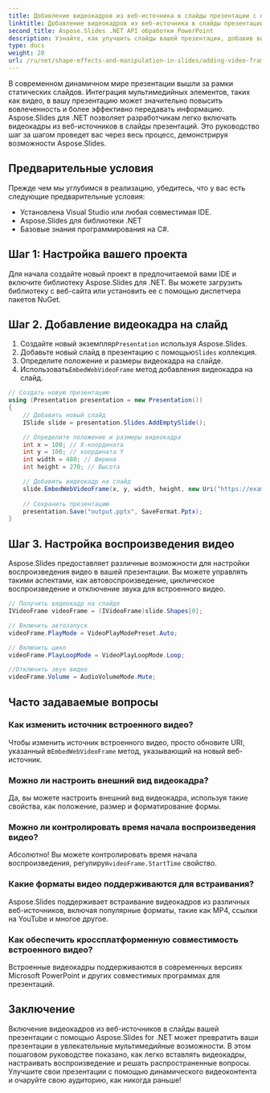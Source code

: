 ```yaml
---
title: Добавление видеокадров из веб-источника в слайды презентации с помощью Aspose.Slides
linktitle: Добавление видеокадров из веб-источника в слайды презентации с помощью Aspose.Slides
second_title: Aspose.Slides .NET API обработки PowerPoint
description: Узнайте, как улучшить слайды вашей презентации, добавив видеокадры из веб-источников с помощью Aspose.Slides для .NET. Создавайте увлекательные мультимедийные презентации с помощью пошаговых инструкций и примеров исходного кода.
type: docs
weight: 20
url: /ru/net/shape-effects-and-manipulation-in-slides/adding-video-frames-from-web-source/
---
```


В современном динамичном мире презентации вышли за рамки статических слайдов. Интеграция мультимедийных элементов, таких как видео, в вашу презентацию может значительно повысить вовлеченность и более эффективно передавать информацию. Aspose.Slides для .NET позволяет разработчикам легко включать видеокадры из веб-источников в слайды презентаций. Это руководство шаг за шагом проведет вас через весь процесс, демонстрируя возможности Aspose.Slides.

## Предварительные условия

Прежде чем мы углубимся в реализацию, убедитесь, что у вас есть следующие предварительные условия:

- Установлена Visual Studio или любая совместимая IDE.
- Aspose.Slides для библиотеки .NET
- Базовые знания программирования на C#.

## Шаг 1: Настройка вашего проекта

Для начала создайте новый проект в предпочитаемой вами IDE и включите библиотеку Aspose.Slides для .NET. Вы можете загрузить библиотеку с веб-сайта или установить ее с помощью диспетчера пакетов NuGet.

## Шаг 2. Добавление видеокадра на слайд

1.  Создайте новый экземпляр`Presentation` используя Aspose.Slides.
2.  Добавьте новый слайд в презентацию с помощью`Slides` коллекция.
3. Определите положение и размеры видеокадра на слайде.
4.  Использовать`EmbedWebVideoFrame` метод добавления видеокадра на слайд.

```csharp
// Создать новую презентацию
using (Presentation presentation = new Presentation())
{
    // Добавить новый слайд
    ISlide slide = presentation.Slides.AddEmptySlide();

    // Определите положение и размеры видеокадра
    int x = 100; // X-координата
    int y = 100; // координата Y
    int width = 480; // Ширина
    int height = 270; // Высота

    // Добавить видеокадр на слайд
    slide.EmbedWebVideoFrame(x, y, width, height, new Uri("https://example.com/video.mp4"));
    
    // Сохранить презентацию
    presentation.Save("output.pptx", SaveFormat.Pptx);
}
```

## Шаг 3. Настройка воспроизведения видео

Aspose.Slides предоставляет различные возможности для настройки воспроизведения видео в вашей презентации. Вы можете управлять такими аспектами, как автовоспроизведение, циклическое воспроизведение и отключение звука для встроенного видео.

```csharp
// Получить видеокадр на слайде
IVideoFrame videoFrame = (IVideoFrame)slide.Shapes[0];

// Включить автозапуск
videoFrame.PlayMode = VideoPlayModePreset.Auto;

// Включить цикл
videoFrame.PlayLoopMode = VideoPlayLoopMode.Loop;

//Отключить звук видео
videoFrame.Volume = AudioVolumeMode.Mute;
```

## Часто задаваемые вопросы

### Как изменить источник встроенного видео?

 Чтобы изменить источник встроенного видео, просто обновите URI, указанный в`EmbedWebVideoFrame` метод, указывающий на новый веб-источник.

### Можно ли настроить внешний вид видеокадра?

Да, вы можете настроить внешний вид видеокадра, используя такие свойства, как положение, размер и форматирование формы.

### Можно ли контролировать время начала воспроизведения видео?

 Абсолютно! Вы можете контролировать время начала воспроизведения, регулируя`videoFrame.StartTime` свойство.

### Какие форматы видео поддерживаются для встраивания?

Aspose.Slides поддерживает встраивание видеокадров из различных веб-источников, включая популярные форматы, такие как MP4, ссылки на YouTube и многое другое.

### Как обеспечить кроссплатформенную совместимость встроенного видео?

Встроенные видеокадры поддерживаются в современных версиях Microsoft PowerPoint и других совместимых программах для презентаций.

## Заключение

Включение видеокадров из веб-источников в слайды вашей презентации с помощью Aspose.Slides for .NET может превратить ваши презентации в увлекательные мультимедийные возможности. В этом пошаговом руководстве показано, как легко вставлять видеокадры, настраивать воспроизведение и решать распространенные вопросы. Улучшите свои презентации с помощью динамического видеоконтента и очаруйте свою аудиторию, как никогда раньше!
